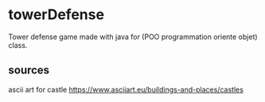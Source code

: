# towerDefense
Tower defense game made with java for (POO programmation oriente objet) class.
## sources
ascii art for castle
https://www.asciiart.eu/buildings-and-places/castles
